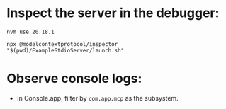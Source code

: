 # Inspect the server in the debugger:

```
nvm use 20.18.1

npx @modelcontextprotocol/inspector "$(pwd)/ExampleStdioServer/launch.sh"
```


# Observe console logs:
- in Console.app, filter by `com.app.mcp` as the subsystem.
